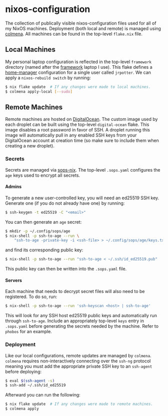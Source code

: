 # nixos-configuration

The collection of publically visible nixos-configuration files used for all of
my NixOS machines. Deployment (both local and remote) is managed using
[colmena](https://github.com/zhaofengli/colmena). All machines can be found in
the top-level `flake.nix` file.

## Local Machines

My personal laptop configuration is reflected in the top-level `framework`
directory (named after the [framework](https://frame.work/) laptop I use). This
flake defines a [home-manager](https://nix-community.github.io/home-manager/)
configuration for a single user called `jrpotter`. We can apply a
`nixos-rebuild switch` by running:
```bash
$ nix flake update  # If any changes were made to local machines.
$ colmena apply-local [--sudo]
```

## Remote Machines

Remote machines are hosted on [DigitalOcean](https://www.digitalocean.com/).
The custom image used by each droplet can be built using the top-level
`digital-ocean` flake. This image disables a root password in favor of SSH.
A droplet running this image will automatically pull in any enabled SSH keys
from your DigitalOcean account at creation time (so make sure to include them
when creating a new droplet).

### Secrets

Secrets are managed via [sops-nix](https://github.com/Mic92/sops-nix). The
top-level `.sops.yaml` configures the `age` keys used to encrypt all secrets.

#### Admins

To generate a new user-controlled key, you will need an ed25519 SSH key.
Generate one (if you do not already have one) by running:
```bash
$ ssh-keygen -t ed25519 -C "<email>"
```
You can then generate an `age` secret:
```bash
$ mkdir -p ~/.config/sops/age
$ nix-shell -p ssh-to-age --run \
    "ssh-to-age -private-key -i <ssh-file> > ~/.config/sops/age/keys.txt"
```
and find its corresponding public key:
```bash
$ nix-shell -p ssh-to-age --run "ssh-to-age < ~/.ssh/id_ed25519.pub"
```
This public key can then be written into the `.sops.yaml` file.

#### Servers

Each machine that needs to decrypt secret files will also need to be registered.
To do so, run:
```bash
$ nix-shell -p ssh-to-age --run 'ssh-keyscan <host> | ssh-to-age'
```
This will look for any SSH host ed25519 public keys and automatically run
through `ssh-to-age`. Include an appropriately top-level `keys` entry in
`.sops.yaml` before generating the secrets needed by the machine. Refer to
`phobos` for an example.

### Deployment

Like our local configurations, remote updates are managed by `colmena`.
`colmena` requires non-interactively connecting over the `ssh-ng` protocol
meaning you must add the appropriate private SSH key to an `ssh-agent` before
deploying:
```bash
$ eval $(ssh-agent -s)
$ ssh-add ~/.ssh/id_ed25519
```
Afterward you can run the following:
```bash
$ nix flake update  # If any changes were made to remote machines.
$ colmena apply
```

